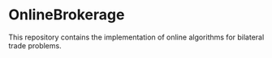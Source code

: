 # OnlineBrokerage
This repository contains the implementation of online algorithms for bilateral trade problems. 

